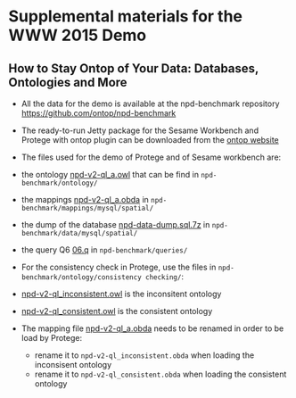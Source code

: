 #  Supplemental materials for the WWW 2015 Demo 
## How to Stay Ontop of Your Data: Databases, Ontologies and More
 
 
 - All the data for the demo is available at the npd-benchmark repository  https://github.com/ontop/npd-benchmark
 
- The ready-to-run Jetty package for the Sesame Workbench and Protege with ontop plugin can be downloaded from the  [ontop website](http://ontop.inf.unibz.it/?page_id=11)

- The files used for the demo of Protege and of Sesame workbench are:
 - the ontology [npd-v2-ql_a.owl](https://github.com/ontop/npd-benchmark/tree/master/ontology/npd-v2-ql_a.owl) that can be find in `npd-benchmark/ontology/`
 - the mappings [npd-v2-ql_a.obda](https://github.com/ontop/npd-benchmark/tree/master/mappings/mysql/spatial/npd-v2-ql_a.obda) in `npd-benchmark/mappings/mysql/spatial/`
 - the dump  of the database [npd-data-dump.sql.7z](https://github.com/ontop/npd-benchmark/tree/master/data/mysql/spatial) in `npd-benchmark/data/mysql/spatial/`
 - the query Q6 [06.q](https://github.com/ontop/npd-benchmark/tree/master/queries/06.q) in `npd-benchmark/queries/`

 
- For the consistency check in Protege, use the files in `npd-benchmark/ontology/consistency checking/`:
 - [npd-v2-ql_inconsistent.owl](https://github.com/ontop/npd-benchmark/tree/master/ontology/consistency%20checking/npd-v2-ql_inconsistent.owl) is the inconsitent ontology
 - [npd-v2-ql_consistent.owl](https://github.com/ontop/npd-benchmark/tree/master/ontology/consistency%20checking/npd-v2-ql_consistent.owl) is the consistent ontology
 - The mapping file [npd-v2-ql_a.obda](https://github.com/ontop/npd-benchmark/tree/master/mappings/mysql/spatial/npd-v2-ql_a.obda) needs to be renamed in order to be load by Protege:
    -  rename it to `npd-v2-ql_inconsistent.obda` when loading the inconsisent ontology
    -  rename it to `npd-v2-ql_consistent.obda` when loading the consistent ontology 

